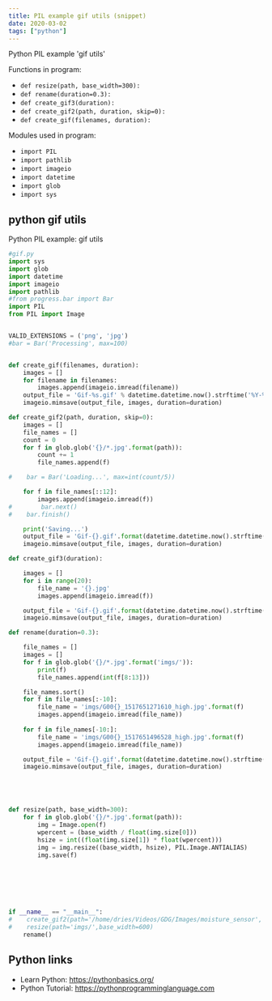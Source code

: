 ```yaml
---
title: PIL example gif utils (snippet)
date: 2020-03-02
tags: ["python"]
---
```

Python PIL example 'gif utils'

Functions in program: 
* `def resize(path, base_width=300):`
* `def rename(duration=0.3):`
* `def create_gif3(duration):`
* `def create_gif2(path, duration, skip=0):`
* `def create_gif(filenames, duration):`

Modules used in program: 
* `import PIL`
* `import pathlib`
* `import imageio`
* `import datetime`
* `import glob`
* `import sys`

## python gif utils

Python PIL example: gif utils

```python
#gif.py 
import sys
import glob
import datetime
import imageio
import pathlib
#from progress.bar import Bar
import PIL
from PIL import Image


VALID_EXTENSIONS = ('png', 'jpg')
#bar = Bar('Processing', max=100)


def create_gif(filenames, duration):
    images = []
    for filename in filenames:
        images.append(imageio.imread(filename))
    output_file = 'Gif-%s.gif' % datetime.datetime.now().strftime('%Y-%M-%d-%H-%M-%S')
    imageio.mimsave(output_file, images, duration=duration)

def create_gif2(path, duration, skip=0):
    images = []
    file_names = []
    count = 0
    for f in glob.glob('{}/*.jpg'.format(path)):
        count += 1
        file_names.append(f)

#    bar = Bar('Loading...', max=int(count/5))

    for f in file_names[::12]:
        images.append(imageio.imread(f))
#        bar.next()
#    bar.finish()

    print('Saving...')
    output_file = 'Gif-{}.gif'.format(datetime.datetime.now().strftime('%Y-%M-%d-%H-%M-%S'))
    imageio.mimsave(output_file, images, duration=duration)

def create_gif3(duration):

    images = []
    for i in range(20):
        file_name = '{}.jpg'
        images.append(imageio.imread(f))

    output_file = 'Gif-{}.gif'.format(datetime.datetime.now().strftime('%Y-%M-%d-%H-%M-%S'))
    imageio.mimsave(output_file, images, duration=duration)

def rename(duration=0.3):

    file_names = []
    images = []
    for f in glob.glob('{}/*.jpg'.format('imgs/')):
        print(f)
        file_names.append(int(f[8:13]))

    file_names.sort()
    for f in file_names[:-10]:
        file_name = 'imgs/G00{}_1517651271610_high.jpg'.format(f)
        images.append(imageio.imread(file_name))
    
    for f in file_names[-10:]:
        file_name = 'imgs/G00{}_1517651496528_high.jpg'.format(f)
        images.append(imageio.imread(file_name))

    output_file = 'Gif-{}.gif'.format(datetime.datetime.now().strftime('%Y-%M-%d-%H-%M-%S'))
    imageio.mimsave(output_file, images, duration=duration)





def resize(path, base_width=300):
    for f in glob.glob('{}/*.jpg'.format(path)):
        img = Image.open(f)
        wpercent = (base_width / float(img.size[0]))
        hsize = int((float(img.size[1]) * float(wpercent)))
        img = img.resize((base_width, hsize), PIL.Image.ANTIALIAS)
        img.save(f)







if __name__ == "__main__":
#    create_gif2(path='/home/dries/Videos/GDG/Images/moisture_sensor', duration=0.1, skip=0)
#    resize(path='imgs/',base_width=600)
    rename()


```

## Python links

- Learn Python: https://pythonbasics.org/
- Python Tutorial: https://pythonprogramminglanguage.com
